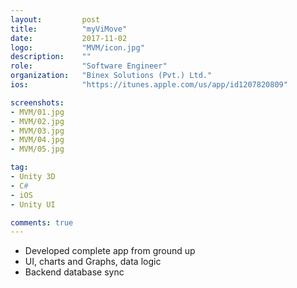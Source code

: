 ```yaml
---
layout:			post
title:			"myViMove"
date:			2017-11-02
logo:			"MVM/icon.jpg"
description:	""
role:			"Software Engineer"
organization:	"Binex Solutions (Pvt.) Ltd."
ios:			"https://itunes.apple.com/us/app/id1207820809"

screenshots:
- MVM/01.jpg
- MVM/02.jpg
- MVM/03.jpg
- MVM/04.jpg
- MVM/05.jpg

tag:
- Unity 3D
- C#
- iOS
- Unity UI

comments: true
---
```


* Developed complete app from ground up
* UI, charts and Graphs, data logic
* Backend database sync
